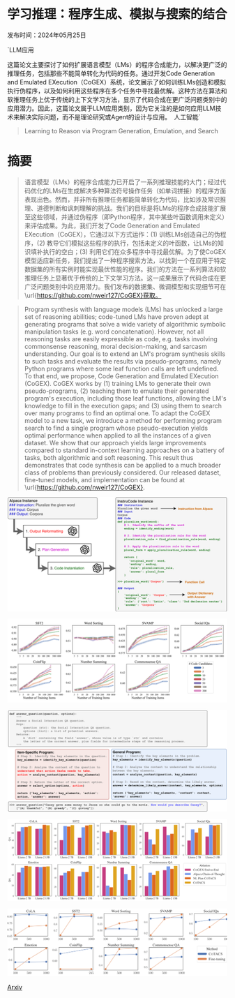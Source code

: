 # 学习推理：程序生成、模拟与搜索的结合

发布时间：2024年05月25日

`LLM应用

这篇论文主要探讨了如何扩展语言模型（LMs）的程序合成能力，以解决更广泛的推理任务，包括那些不能简单转化为代码的任务。通过开发Code Generation and Emulated EXecution（CoGEX）系统，论文展示了如何训练LMs创造和模拟执行伪程序，以及如何利用这些程序在多个任务中寻找最优解。这种方法在算法和软推理任务上优于传统的上下文学习方法，显示了代码合成在更广泛问题类别中的应用潜力。因此，这篇论文属于LLM应用类别，因为它关注的是如何应用LLM技术来解决实际问题，而不是理论研究或Agent的设计与应用。` `人工智能`

> Learning to Reason via Program Generation, Emulation, and Search

# 摘要

> 语言模型（LMs）的程序合成能力已开启了一系列推理技能的大门；经过代码优化的LMs在生成解决多种算法符号操作任务（如单词拼接）的程序方面表现出色。然而，并非所有推理任务都能简单转化为代码，比如涉及常识推理、道德判断和讽刺理解的挑战。我们的目标是将LMs的程序合成技能扩展至这些领域，并通过伪程序（即Python程序，其中某些叶函数调用未定义）来评估成果。为此，我们开发了Code Generation and Emulated EXecution（CoGEX），它通过以下方式运作：(1) 训练LMs创造自己的伪程序，(2) 教导它们模拟这些程序的执行，包括未定义的叶函数，让LMs的知识填补执行的空白；(3) 利用它们在众多程序中寻找最优解。为了使CoGEX模型适应新任务，我们提出了一种程序搜索方法，以找到一个在应用于特定数据集的所有实例时能实现最优性能的程序。我们的方法在一系列算法和软推理任务上显著优于传统的上下文学习方法。这一成果展示了代码合成在更广泛问题类别中的应用潜力。我们发布的数据集、微调模型和实现细节可在\url{https://github.com/nweir127/CoGEX}获取。

> Program synthesis with language models (LMs) has unlocked a large set of reasoning abilities; code-tuned LMs have proven adept at generating programs that solve a wide variety of algorithmic symbolic manipulation tasks (e.g. word concatenation). However, not all reasoning tasks are easily expressible as code, e.g. tasks involving commonsense reasoning, moral decision-making, and sarcasm understanding. Our goal is to extend an LM's program synthesis skills to such tasks and evaluate the results via pseudo-programs, namely Python programs where some leaf function calls are left undefined. To that end, we propose, Code Generation and Emulated EXecution (CoGEX). CoGEX works by (1) training LMs to generate their own pseudo-programs, (2) teaching them to emulate their generated program's execution, including those leaf functions, allowing the LM's knowledge to fill in the execution gaps; and (3) using them to search over many programs to find an optimal one. To adapt the CoGEX model to a new task, we introduce a method for performing program search to find a single program whose pseudo-execution yields optimal performance when applied to all the instances of a given dataset. We show that our approach yields large improvements compared to standard in-context learning approaches on a battery of tasks, both algorithmic and soft reasoning. This result thus demonstrates that code synthesis can be applied to a much broader class of problems than previously considered. Our released dataset, fine-tuned models, and implementation can be found at \url{https://github.com/nweir127/CoGEX}.

![学习推理：程序生成、模拟与搜索的结合](../../../paper_images/2405.16337/x1.png)

![学习推理：程序生成、模拟与搜索的结合](../../../paper_images/2405.16337/x2.png)

![学习推理：程序生成、模拟与搜索的结合](../../../paper_images/2405.16337/x3.png)

![学习推理：程序生成、模拟与搜索的结合](../../../paper_images/2405.16337/x4.png)

![学习推理：程序生成、模拟与搜索的结合](../../../paper_images/2405.16337/x5.png)

[Arxiv](https://arxiv.org/abs/2405.16337)